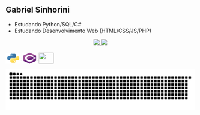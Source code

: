 ## Gabriel Sinhorini

- Estudando Python/SQL/C#
- Estudando Desenvolvimento Web (HTML/CSS/JS/PHP)

<div align="center">
  <a href="https://github.com/GabrielSinhorini">
  <img height="180em" src="https://github-readme-stats.vercel.app/api?username=GabrielSinhorini&show_icons=true&theme=dark&include_all_commits=true&count_private=true"/>
  <img height="180em" src="https://github-readme-stats.vercel.app/api/top-langs/?username=GabrielSinhorini&layout=compact&langs_count=7&theme=dark"/>
</div>

  
<div style="display: inline_block"><br>
  <img align="center" alt="Rafa-Python" height="30" width="40" src="https://raw.githubusercontent.com/devicons/devicon/master/icons/python/python-original.svg">
  <img align="center" alt="Rafa-Csharp" height="30" width="40" src="https://raw.githubusercontent.com/devicons/devicon/master/icons/csharp/csharp-original.svg">
  <img align="center" height="30" width="40" src="https://cdn.jsdelivr.net/gh/devicons/devicon/icons/mysql/mysql-plain-wordmark.svg">
</div>
  
  
![Snake animation](https://github.com/GabrielSinhorini/GabrielSinhorini/blob/output/github-contribution-grid-snake.svg)
